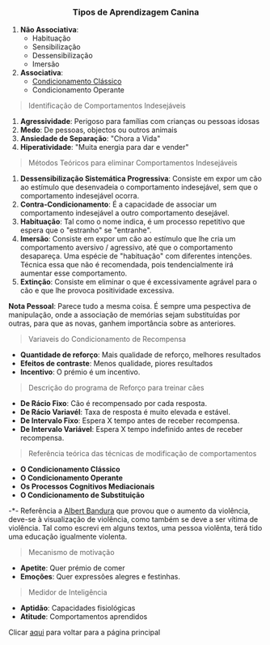 <h3 style="text-align:center">Tipos de Aprendizagem Canina</h3>

1. **Não Associativa**: 
    - Habituação
    - Sensibilização
    - Dessensibilização
    - Imersão
2. **Associativa**:
    - [Condicionamento Clássico](../psicologia/README.md)
    - Condicionamento Operante


> Identificação de Comportamentos Indesejáveis

1. **Agressividade**: Perigoso para famílias com crianças ou pessoas idosas
2. **Medo**: De pessoas, objectos ou outros animais
3. **Ansiedade de Separação**: "Chora a Vida"
4. **Hiperatividade**: "Muita energia para dar e vender"

> Métodos Teóricos para eliminar Comportamentos Indesejáveis

1. **Dessensibilização Sistemática Progressiva**: Consiste em expor um cão ao estímulo que desenvadeia o comportamento indesejável, sem que o comportamento indesejável ocorra. 
2. **Contra-Condicionamento**: É a capacidade de associar um comportamento indesejável a outro comportamento desejável.  
3. **Habituação**: Tal como o nome indica, é um processo repetitivo que espera que o "estranho" se "entranhe". 
4. **Imersão**: Consiste em expor um cão ao estímulo que lhe cria um comportamento aversivo / agressivo, até que o comportamento desapareça. Uma espécie de "habituação" com diferentes intenções. Técnica essa que não é recomendada, pois tendencialmente irá aumentar esse comportamento.
5. **Extinção**: Consiste em eliminar o que é excessivamente agrável para o cão e que lhe provoca positividade excessiva. 

**Nota Pessoal**: Parece tudo a mesma coisa. É sempre uma pespectiva de manipulação, onde a associação de memórias sejam substituídas por outras, para que as novas, ganhem importância sobre as anteriores. 

> Variaveis do Condicionamento de Recompensa

- **Quantidade de reforço**: Mais qualidade de reforço, melhores resultados 
- **Efeitos de contraste**: Menos qualidade, piores resultados
- **Incentivo**: O prémio é um incentivo. 

> Descrição do programa de Reforço para treinar cães

- **De Rácio Fixo**: Cão é recompensado por cada resposta. 
- **De Rácio Variavél**: Taxa de resposta é muito elevada e estável. 
- **De Intervalo Fixo**: Espera X tempo antes de receber recompensa.
- **De Intervalo Variável**: Espera X tempo indefinido antes de receber recompensa. 

> Referência teórica das técnicas de modificação de comportamentos

- **O Condicionamento Clássico**
- **O Condicionamento Operante**
- **Os Processos Cognitivos Mediacionais**
- **O Condicionamento de Substituição**

-*- Referência a [Albert Bandura](https://pt.wikipedia.org/wiki/Albert_Bandura) que provou que o aumento da violência, deve-se à visualização de violência, como também se deve a ser vítima de violência. Tal como escrevi em alguns textos, uma pessoa violênta, terá tido uma educação igualmente violenta. 

> Mecanismo de motivação

- **Apetite**: Quer prémio de comer
- **Emoções**: Quer expressões alegres e festinhas.

> Medidor de Inteligência

- **Aptidão**: Capacidades fisiológicas
- **Atitude**: Comportamentos aprendidos

Clicar [aqui](../README.md) para voltar para a página principal
